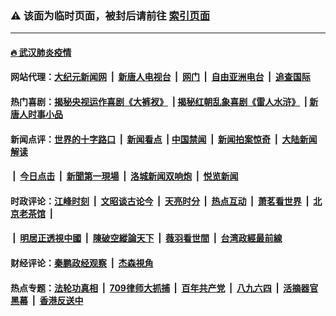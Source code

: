 ### ⚠️ 该面为临时页面，被封后请前往 [索引页面](../link4.md)

---

#### [🔥 武汉肺炎疫情](http://159.65.69.207:10000/videos/corona/)

#### 网站代理：[大纪元新闻网](http://159.65.69.207:10080/gb/) &nbsp;|&nbsp; [新唐人电视台](http://159.65.69.207:8808/gb/) &nbsp;|&nbsp; [网门](http://159.65.69.207:11000/) &nbsp;|&nbsp; [自由亚洲电台](http://159.65.69.207:9800/mandarin/) &nbsp;|&nbsp; [追查国际](http://159.65.69.207:10010/)

#### 热门喜剧：[揭秘央视运作喜剧《大裤衩》](http://159.65.69.207:10000/videos/res/big-shorts/) &nbsp;|&nbsp;[揭秘红朝乱象喜剧《雷人水浒》](http://159.65.69.207:10000/videos/res/OutlawsOfMarsh/) &nbsp;|&nbsp;[新唐人时事小品](http://159.65.69.207:10000/videos/res/comedy/)

#### 新闻点评：[世界的十字路口](http://159.65.69.207/tanghao/) &nbsp;|&nbsp; [新闻看点](http://159.65.69.207/news-insight/) &nbsp;|&nbsp;[中国禁闻](http://159.65.69.207/ntdtv-news/) &nbsp;|&nbsp; [新闻拍案惊奇](http://159.65.69.207/dayu/) &nbsp;|&nbsp; [大陆新闻解读](http://159.65.69.207/ntdtv-comedy/)
####   &nbsp;|&nbsp;  [今日点击](http://159.65.69.207/news-click/)  &nbsp;|&nbsp; [新聞第一現場](http://159.65.69.207/primary-scene/) &nbsp;|&nbsp; [洛城新闻双响炮](http://159.65.69.207/la-news/) &nbsp;|&nbsp; [悦览新闻](http://159.65.69.207/dingyue/)

#### 时政评论：[江峰时刻](http://159.65.69.207/today-in-history/) &nbsp;|&nbsp; [文昭谈古论今](http://159.65.69.207/wenzhao/) &nbsp;|&nbsp; [天亮时分](http://159.65.69.207/tianliang/) &nbsp;|&nbsp; [热点互动](http://159.65.69.207/ntdtv-rdhd/) &nbsp;|&nbsp; [萧茗看世界](http://159.65.69.207/simonegao/) &nbsp;|&nbsp; [北京老茶馆](http://159.65.69.207/teahouse/)  &nbsp;|&nbsp;  
####   &nbsp;|&nbsp;  [明居正透視中國](http://159.65.69.207/decoding-china/)  &nbsp;|&nbsp; [陳破空縱論天下](http://159.65.69.207/pokong/)  &nbsp;|&nbsp; [薇羽看世間](http://159.65.69.207/weiyu/)  &nbsp;|&nbsp; [台湾政經最前線](http://159.65.69.207/taiwan/)   

#### 财经评论：[秦鹏政经观察](http://159.65.69.207/qinpeng/) &nbsp;|&nbsp; [杰森視角 ](http://159.65.69.207/jason/)

#### 热点专题：[法轮功真相](http://159.65.69.207:10000/videos/truth.html) &nbsp;|&nbsp; [709律师大抓捕](http://159.65.69.207:10000/videos/709/) &nbsp;|&nbsp; [百年共产党](http://159.65.69.207:10000/videos/ccp.html) &nbsp;|&nbsp; [八九六四](http://159.65.69.207:10000/videos/88/)  &nbsp;|&nbsp; [活摘器官黑幕](http://159.65.69.207:10000/videos/res/Organs/)  &nbsp;|&nbsp; [香港反送中](http://159.65.69.207:10000/videos/res/hk/) 

<img src='http://gfw-breaker.win/link4.md' width='0px' height='0px'/>

